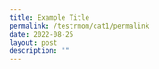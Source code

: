 ```yaml
---
title: Example Title
permalink: /testrmom/cat1/permalink
date: 2022-08-25
layout: post
description: ""
---
```

